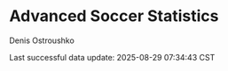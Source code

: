 # Advanced Soccer Statistics
Denis Ostroushko

<!-- gfm -->

Last successful data update: 2025-08-29 07:34:43 CST
